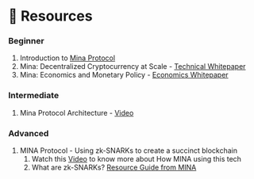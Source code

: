 # 👀 Resources

### Beginner

1. Introduction to [Mina Protocol](https://medium.com/minaprotocol/introducing-mina-protocol-d8b3a8e8b2bc)
2. Mina: Decentralized Cryptocurrency at Scale - [Technical Whitepaper](https://minaprotocol.com/wp-content/uploads/technicalWhitepaper.pdf)
3. Mina: Economics and Monetary Policy - [Economics Whitepaper](https://minaprotocol.com/wp-content/uploads/economicsWhitepaper.pdf)

### Intermediate

1. Mina Protocol Architecture - [Video](https://youtu.be/eWVGATxEB6M)

### Advanced

1. MINA Protocol - Using zk-SNARKs to create a succinct blockchain
   1. Watch this [Video](https://youtu.be/7ST9VVA_Udg) to know more about How MINA using this tech
   2. What are zk-SNARKs? [Resource Guide from MINA](https://minaprotocol.com/blog/what-are-zk-snarks)

